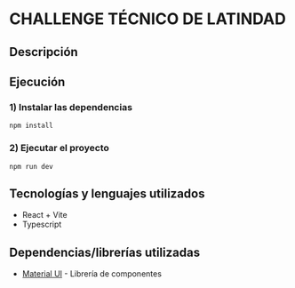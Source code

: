 # CHALLENGE TÉCNICO DE LATINDAD

## Descripción

## Ejecución
### 1) Instalar las dependencias
```
npm install
```

### 2) Ejecutar el proyecto
```
npm run dev
```

## Tecnologías y lenguajes utilizados
 * React + Vite
 * Typescript

## Dependencias/librerías utilizadas
  * [Material UI](https://mui.com/) - Librería de componentes